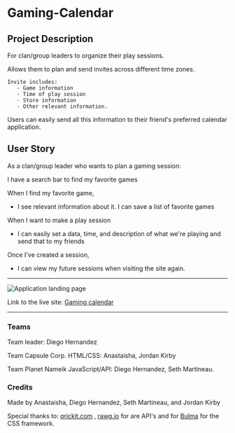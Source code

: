 # Gaming-Calendar

## Project Description 

For clan/group leaders to organize their play sessions.

Allows them to plan and send invites across different time zones.

    Invite includes:
       - Game information
       - Time of play session
       - Store information
       - Other relevant information. 

Users can easily send all this information to their friend's preferred calendar application.


## User Story 

As a clan/group leader who wants to plan a gaming session:

I have a search bar to find my favorite games

When I find my favorite game,

   * I see relevant information about it.
    I can save a list of favorite games

When I want to make a play session

   * I can easily set a data, time, and description of what we're playing and send that to my friends

Once I've created a session, 

   * I can view my future sessions when visiting the site again. 
-----

![Application landing page]()

Link to the live site: [Gaming calendar](https://diegopie.github.io/Gaming-Calendar/)

-----
   
### Teams
Team leader: Diego Hernandez

Team Capsule Corp. HTML/CSS: Anastaisha, Jordan Kirby

Team Planet Nameik JavaScript/API: Diego Hernandez, Seth Martineau.

### Credits
Made by Anastaisha, Diego Hernandez, Seth Martineau, and Jordan Kirby


Special thanks to: [qrickit.com](https://qrickit.com/qrickit_apps/qrickit_api.php) , [rawg.io](https://rawg.io/apidocs) for are API's and for [Bulma](https://bulma.io/) for the CSS framework.